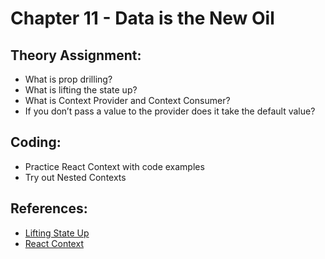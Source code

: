 # Chapter 11 - Data is the New Oil
## Theory Assignment:
- What is prop drilling?
- What is lifting the state up?
- What is Context Provider and Context Consumer?
- If you don’t pass a value to the provider does it take the default value?

## Coding:
- Practice React Context with code examples
- Try out Nested Contexts

## References:
- [Lifting State Up](https://legacy.reactjs.org/docs/lifting-state-up.html)
- [React Context](https://legacy.reactjs.org/docs/context.html)
